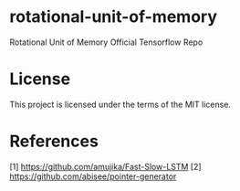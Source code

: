 # rotational-unit-of-memory

Rotational Unit of Memory Official Tensorflow Repo

# License

This project is licensed under the terms of the MIT license.

# References

[1] https://github.com/amujika/Fast-Slow-LSTM
[2] https://github.com/abisee/pointer-generator
